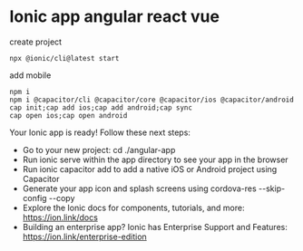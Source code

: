 # Ionic app angular react vue

create project
```
npx @ionic/cli@latest start
```

add mobile
```
npm i
npm i @capacitor/cli @capacitor/core @capacitor/ios @capacitor/android
cap init;cap add ios;cap add android;cap sync
cap open ios;cap open android
```

Your Ionic app is ready! Follow these next steps:

- Go to your new project: cd ./angular-app
- Run ionic serve within the app directory to see your app in the browser
- Run ionic capacitor add to add a native iOS or Android project using Capacitor
- Generate your app icon and splash screens using cordova-res --skip-config --copy
- Explore the Ionic docs for components, tutorials, and more: https://ion.link/docs
- Building an enterprise app? Ionic has Enterprise Support and Features: https://ion.link/enterprise-edition